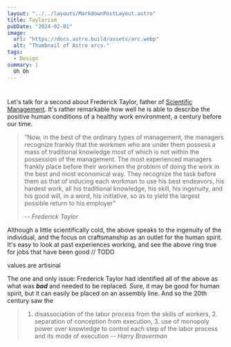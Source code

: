 ```yaml
---
layout: "../../layouts/MarkdownPostLayout.astro"
title: Taylorism
pubDate: "2024-02-01"
image:
  url: "https://docs.astro.build/assets/arc.webp"
  alt: "Thumbnail of Astro arcs."
tags:
  - Design
summary: |
  Uh Oh
---
```


#

Let's talk for a second about Frederick Taylor, father of [Scientific Management](https://en.wikipedia.org/wiki/Scientific_management). It's rather remarkable how well he is able to describe the positive human conditions of a healthy work environment, a century before our time.

> ”Now, in the best of the ordinary types of management, the managers recognize frankly that the workmen who are under them possess a mass of traditional knowledge most of which is not within the possession of the management. The most experienced managers frankly place before their workmen the problem of doing the work in the best and most economical way. They recognize the task before them as that of inducing each workman to use his best endeavors, his hardest work, all his traditional knowledge, his skill, his ingenuity, and his good will, in a word, his initiative, so as to yield the largest possible return to his employer”
>
> -- <cite>Frederick Taylor</cite>

Although a little scientifically cold, the above speaks to the ingenuity of the individual,
and the focus on craftsmanship as an outlet for the human spirit. It's easy to look at past
experiences working, and see the above ring true for jobs that have been good // TODO

values are artisinal

The one and only issue: Frederick Taylor had identified all of the above as what was **_bad_** and needed to be replaced. Sure, it may
be good for human spirit, but it can easily be placed on an assembly line. And so the 20th century saw the

> 1. disassociation of the labor process from the skills of workers, 2. separation of conception from execution, 3. use of monopoly power over knowledge to control each step of the labor process and its mode of execution
>    -- <cite>Harry Braverman</cite>

